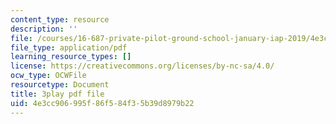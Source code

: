 ```yaml
---
content_type: resource
description: ''
file: /courses/16-687-private-pilot-ground-school-january-iap-2019/4e3cc906995f86f584f35b39d8979b22_MNIYBTHc6mg.pdf
file_type: application/pdf
learning_resource_types: []
license: https://creativecommons.org/licenses/by-nc-sa/4.0/
ocw_type: OCWFile
resourcetype: Document
title: 3play pdf file
uid: 4e3cc906-995f-86f5-84f3-5b39d8979b22
---
```

